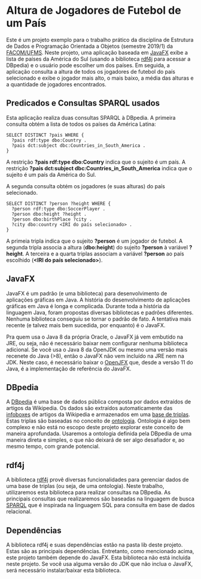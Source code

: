 # Altura de Jogadores de Futebol de um País
Este é um projeto exemplo para o trabalho prático da disciplina de Estrutura de Dados e Programação Orientada a Objetos (semestre 2019/1) da [FACOM/UFMS](http://facom.ufms.br).
Neste projeto,
uma aplicação baseada em [JavaFX](https://openjfx.io/) exibe a lista de países da América do Sul
  (usando a biblioteca [rdf4j](https://rdf4j.eclipse.org/) para acessar a DBpedia)
  e o usuário pode escolher um dos países.
Em seguida,
  a aplicação consulta a altura de todos os jogadores de futebol do país selecionado
    e exibe o jogador mais alto, o mais baixo, a média das alturas e a quantidade de jogadores encontrados.

## Predicados e Consultas SPARQL usados
Esta aplicação realiza duas consultas SPARQL à DBpedia.
A primeira consulta obtém a lista de todos os países da América Latina:
```
SELECT DISTINCT ?pais WHERE {
  ?pais rdf:type dbo:Country .
  ?pais dct:subject dbc:Countries_in_South_America .
}
```
A restrição **?pais rdf:type dbo:Country** indica que o sujeito é um país.
A restrição **?pais dct:subject dbc:Countries_in_South_America** indica que o sujeito é um país da América do Sul.

A segunda consulta obtém os jogadores (e suas alturas) do país selecionado.
```
SELECT DISTINCT ?person ?height WHERE {
  ?person rdf:type dbo:SoccerPlayer .
  ?person dbo:height ?height .
  ?person dbo:birthPlace ?city .
  ?city dbo:country <IRI do país selecionado> .
}
```
A primeia tripla indica que o sujeito **?person** é um jogador de futebol.
A segunda tripla associa a altura (**dbo:height**) do sujeito **?person** à variável **?height**.
A terceira e a quarta triplas associam a variável **?person** ao país escolhido (**<IRI do país selecionado>**).

## JavaFX
JavaFX é um padrão (e uma biblioteca) para desenvolvimento de aplicações gráficas em Java.
A história do desenvolvimento de aplicações gráficas em Java é longa e complicada.
Durante toda a história da linguagem Java,
  foram propostas diversas bibliotecas e padrões diferentes.
Nenhuma biblioteca conseguiu se tornar o padrão de fato.
A tentativa mais recente (e talvez mais bem sucedida, por enquanto) é o JavaFX.

Pra quem usa o Java 8 da própria Oracle,
  o JavaFX já vem embutido na JRE, 
    ou seja, não é necessário baixar nem configurar nenhuma biblioteca adicional.
Se você usa o Java 8 da OpenJDK ou mesmo uma versão mais recenete do Java (>8),
  então o JavaFX não vem incluído na JRE nem na JDK.
Neste caso,
é necessário baixar o [OpenJFX](https://openjfx.io/) que,
  desde a versão 11 do Java,
    é a implementação de referência do JavaFX.

## DBpedia
A [DBpedia](http://dbpedia.org/) é uma base de dados pública composta por dados extraídos de artigos da Wikipedia.
Os dados são extraídos automaticamente das [infoboxes](https://en.wikipedia.org/wiki/Help:Infobox) 
  de artigos da Wikipedia
    e armazenados em uma [base de triplas](https://en.wikipedia.org/wiki/Triplestore).
Estas triplas são baseadas no conceito de [ontologia](https://en.wikipedia.org/wiki/Ontology_(information_science)).
Ontologia é algo bem complexo 
  e não está no escopo deste projeto explorar este conceito de maneira aprofundada.
Usaremos a ontologia definida pela DBpedia de uma maneira direta e simples,
  o que não deixará de ser algo desafiador e, ao mesmo tempo, com grande potencial.

## rdf4j
A biblioteca [rdf4j](https://rdf4j.eclipse.org/) provê diversas funcionalidades para gerenciar dados de uma base de triplas
  (ou seja, de uma ontologia).
Neste trabalho,
utilizaremos esta biblioteca para realizar consultas na DBpedia.
As principais consultas que realizaremos são baseadas na linguagem de busca [SPARQL](https://en.wikipedia.org/wiki/SPARQL)
  que é inspirada na linguagem SQL para consulta em base de dados relacional.

## Dependências
A biblioteca rdf4j e suas dependências estão na pasta lib deste projeto.
Estas são as principais dependências.
Entretanto,
como mencionado acima,
  este projeto também depende do JavaFX.
Esta biblioteca não está incluída neste projeto.
Se você usa alguma versão do JDK que não inclua o JavaFX,
  será necessário instalar/baixar esta biblioteca.
